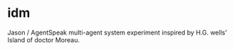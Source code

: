 idm
===

Jason / AgentSpeak multi-agent system experiment inspired by H.G. wells' Island of doctor Moreau.
